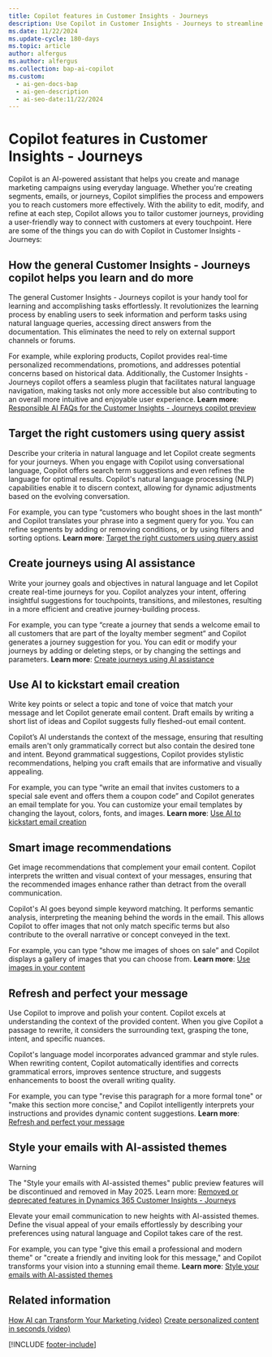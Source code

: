 ```yaml
---
title: Copilot features in Customer Insights - Journeys
description: Use Copilot in Customer Insights - Journeys to streamline your marketing campaigns. Create and manage segments, emails, and journeys with AI assistance.
ms.date: 11/22/2024
ms.update-cycle: 180-days
ms.topic: article
author: alfergus
ms.author: alfergus
ms.collection: bap-ai-copilot
ms.custom:
  - ai-gen-docs-bap
  - ai-gen-description
  - ai-seo-date:11/22/2024
---
```


# Copilot features in Customer Insights - Journeys

Copilot is an AI-powered assistant that helps you create and manage marketing campaigns using everyday language. Whether you're creating segments, emails, or journeys, Copilot simplifies the process and empowers you to reach customers more effectively. With the ability to edit, modify, and refine at each step, Copilot allows you to tailor customer journeys, providing a user-friendly way to connect with customers at every touchpoint. Here are some of the things you can do with Copilot in Customer Insights - Journeys:

## How the general Customer Insights - Journeys copilot helps you learn and do more

The general Customer Insights - Journeys copilot is your handy tool for learning and accomplishing tasks effortlessly. It revolutionizes the learning process by enabling users to seek information and perform tasks using natural language queries, accessing direct answers from the documentation. This eliminates the need to rely on external support channels or forums.

For example, while exploring products, Copilot provides real-time personalized recommendations, promotions, and addresses potential concerns based on historical data. Additionally, the Customer Insights - Journeys copilot offers a seamless plugin that facilitates natural language navigation, making tasks not only more accessible but also contributing to an overall more intuitive and enjoyable user experience. **Learn more**: [Responsible AI FAQs for the Customer Insights - Journeys copilot preview](faqs-copilot-general.md)

## Target the right customers using query assist

Describe your criteria in natural language and let Copilot create segments for your journeys. When you engage with Copilot using conversational language, Copilot offers search term suggestions and even refines the language for optimal results. Copilot's natural language processing (NLP) capabilities enable it to discern context, allowing for dynamic adjustments based on the evolving conversation.

For example, you can type “customers who bought shoes in the last month” and Copilot translates your phrase into a segment query for you. You can refine segments by adding or removing conditions, or by using filters and sorting options. **Learn more**: [Target the right customers using query assist](real-time-marketing-natural-language-segments.md)

## Create journeys using AI assistance

Write your journey goals and objectives in natural language and let Copilot create real-time journeys for you. Copilot analyzes your intent, offering insightful suggestions for touchpoints, transitions, and milestones, resulting in a more efficient and creative journey-building process.

For example, you can type “create a journey that sends a welcome email to all customers that are part of the loyalty member segment” and Copilot generates a journey suggestion for you. You can edit or modify your journeys by adding or deleting steps, or by changing the settings and parameters. **Learn more**: [Create journeys using AI assistance](real-time-marketing-use-copilot-create-journey.md)

## Use AI to kickstart email creation

Write key points or select a topic and tone of voice that match your message and let Copilot generate email content. Draft emails by writing a short list of ideas and Copilot suggests fully fleshed-out email content.

Copilot’s AI understands the context of the message, ensuring that resulting emails aren't only grammatically correct but also contain the desired tone and intent. Beyond grammatical suggestions, Copilot provides stylistic recommendations, helping you craft emails that are informative and visually appealing.

For example, you can type “write an email that invites customers to a special sale event and offers them a coupon code” and Copilot generates an email template for you. You can customize your email templates by changing the layout, colors, fonts, and images. **Learn more**: [Use AI to kickstart email creation](content-ideas.md)

## Smart image recommendations

Get image recommendations that complement your email content. Copilot interprets the written and visual context of your messages, ensuring that the recommended images enhance rather than detract from the overall communication.

Copilot's AI goes beyond simple keyword matching. It performs semantic analysis, interpreting the meaning behind the words in the email. This allows Copilot to offer images that not only match specific terms but also contribute to the overall narrative or concept conveyed in the text.

For example, you can type “show me images of shoes on sale” and Copilot displays a gallery of images that you can choose from. **Learn more**: [Use images in your content](upload-images-files.md#use-images-in-your-content)

## Refresh and perfect your message

Use Copilot to improve and polish your content. Copilot excels at understanding the context of the provided content. When you give Copilot a passage to rewrite, it considers the surrounding text, grasping the tone, intent, and specific nuances.

Copilot's language model incorporates advanced grammar and style rules. When rewriting content, Copilot automatically identifies and corrects grammatical errors, improves sentence structure, and suggests enhancements to boost the overall writing quality.

For example, you can type "revise this paragraph for a more formal tone" or "make this section more concise," and Copilot intelligently interprets your instructions and provides dynamic content suggestions. **Learn more**: [Refresh and perfect your message](content-rewrite.md)

## Style your emails with AI-assisted themes

> [!WARNING] 
> The "Style your emails with AI-assisted themes" public preview features will be discontinued and removed in May 2025. Learn more: [Removed or deprecated features in Dynamics 365 Customer Insights - Journeys](removed-deprecated-features.md)

Elevate your email communication to new heights with AI-assisted themes. Define the visual appeal of your emails effortlessly by describing your preferences using natural language and Copilot takes care of the rest.

For example, you can type "give this email a professional and modern theme" or "create a friendly and inviting look for this message," and Copilot transforms your vision into a stunning email theme. **Learn more**: [Style your emails with AI-assisted themes](email-theme.md)

## Related information

[How AI can Transform Your Marketing (video)](https://youtu.be/zk_QcHAb4cU)
[Create personalized content in seconds (video)](https://youtu.be/1Lgodu6A2ZM)

[!INCLUDE [footer-include](./includes/footer-banner.md)]
